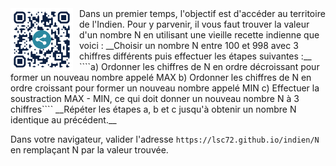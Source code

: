 <img src="qrc.png" width="100" height="100" style="float:left; margin-right:10px;">
Dans un premier temps, l'objectif est d'accéder au territoire de l'Indien.  
Pour y parvenir, il vous faut trouver la valeur d'un nombre N en utilisant une vieille recette indienne que voici :  
__Choisir un nombre N entre 100 et 998 avec 3 chiffres différents puis effectuer les étapes suivantes :__
````a) Ordonner les chiffres de N en ordre décroissant pour former un nouveau nombre appelé MAX
b) Ordonner les chiffres de N en ordre croissant pour former un nouveau nombre appelé MIN
c) Effectuer la soustraction MAX - MIN, ce qui doit donner un nouveau nombre N à 3 chiffres````
__Répéter les étapes a, b et c jusqu'à obtenir un nombre N identique au précédent.__  

Dans votre navigateur, valider l'adresse  ```https://lsc72.github.io/indien/N```  
en remplaçant N par la valeur trouvée.
